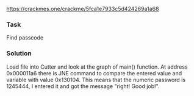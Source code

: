 https://crackmes.one/crackme/5fca1e7933c5d424269a1a68

### Task

Find passcode

### Solution

Load file into Cutter and look at the graph of main() function. At address 0x000011a6 there is JNE command to compare the entered value and variable with value 0x130104. This means that the numeric password is 1245444, I entered it and got the message "right! Good job!".
